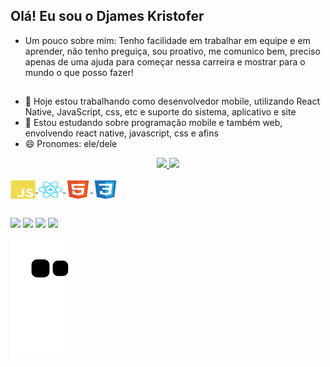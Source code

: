 ## Olá! Eu sou o Djames Kristofer

- Um pouco sobre mim: Tenho facilidade em trabalhar em equipe e em aprender, não tenho preguiça, sou proativo, me comunico bem, preciso apenas de uma ajuda para começar nessa carreira e mostrar para o mundo o que posso fazer!

##

- 🔭 Hoje estou trabalhando como desenvolvedor mobile, utilizando React Native, JavaScript, css, etc e suporte do sistema, aplicativo e site 
- 🌱 Estou estudando sobre programação mobile e também web, envolvendo react native, javascript, css e afins
- 😄 Pronomes: ele/dele


<div align="center">
  <a href="https://github.com/Djamess">
  <img height="180em" src="https://github-readme-stats.vercel.app/api?username=Djamess&show_icons=true&theme=tokyonight&include_all_commits=true&count_private=true"/>
  <img height="180em" src="https://github-readme-stats.vercel.app/api/top-langs/?username=Djamess&layout=compact&langs_count=7&theme=tokyonight&locale="/>
</div>
<div style="display: inline_block"><br>
  <img align="center" alt="Js" height="30" width="40" src="https://raw.githubusercontent.com/devicons/devicon/master/icons/javascript/javascript-plain.svg">
  <img align="center" alt="React" height="30" width="40" src="https://raw.githubusercontent.com/devicons/devicon/master/icons/react/react-original.svg">
  <img align="center" alt="HTML" height="30" width="40" src="https://raw.githubusercontent.com/devicons/devicon/master/icons/html5/html5-original.svg">
  <img align="center" alt="CSS" height="30" width="40" src="https://raw.githubusercontent.com/devicons/devicon/master/icons/css3/css3-original.svg">
</div>
  
  ##
 
<div> 
  <a href="https://www.instagram.com/jamess.kristofer/" target="_blank"><img src="https://img.shields.io/badge/-Instagram-%23E4405F?style=for-the-badge&logo=instagram&logoColor=white" target="_blank"></a>
 	<a href="https://www.twitch.tv/scanyxx" target="_blank"><img src="https://img.shields.io/badge/Twitch-9146FF?style=for-the-badge&logo=twitch&logoColor=white" target="_blank"></a>
  <a href = "mailto:jamescarvalho8@gmail.com"><img src="https://img.shields.io/badge/-Gmail-%23333?style=for-the-badge&logo=gmail&logoColor=white" target="_blank"></a>
  <a href="https://www.linkedin.com/in/djameskristofer/" target="_blank"><img src="https://img.shields.io/badge/-LinkedIn-%230077B5?style=for-the-badge&logo=linkedin&logoColor=white" target="_blank"></a> 
 
  ![Snake animation](https://github.com/Djamess/Djamess/blob/output/github-contribution-grid-snake.svg)
 
</div>
